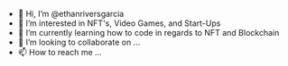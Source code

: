 - 👋 Hi, I’m @ethanriversgarcia
- 👀 I’m interested in NFT's, Video Games, and Start-Ups
- 🌱 I’m currently learning how to code in regards to NFT and Blockchain
- 💞️ I’m looking to collaborate on ...
- 📫 How to reach me ...

<!---
ethanriversgarcia/ethanriversgarcia is a ✨ special ✨ repository because its `README.md` (this file) appears on your GitHub profile.
You can click the Preview link to take a look at your changes.
--->
